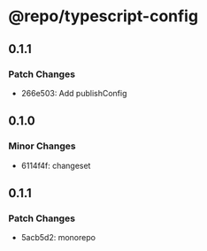 # @repo/typescript-config

## 0.1.1

### Patch Changes

- 266e503: Add publishConfig

## 0.1.0

### Minor Changes

- 6114f4f: changeset

## 0.1.1

### Patch Changes

- 5acb5d2: monorepo
